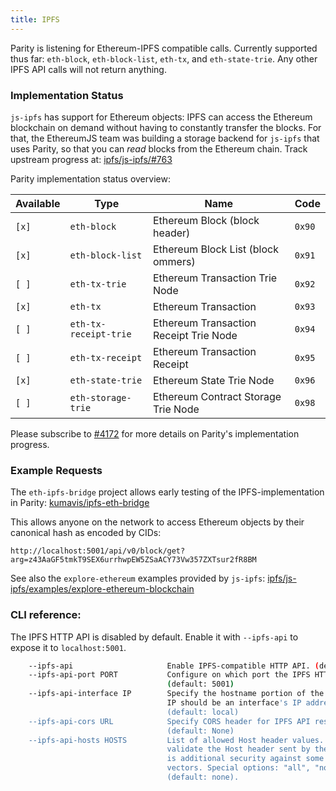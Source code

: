 ```yaml
---
title: IPFS
---
```


Parity is listening for Ethereum-IPFS compatible calls. Currently supported thus far: `eth-block`, `eth-block-list`, `eth-tx`, and `eth-state-trie`. Any other IPFS API calls will not return anything.

### Implementation Status

`js-ipfs` has support for Ethereum objects: IPFS can access the Ethereum blockchain on demand without having to constantly transfer the blocks. For that, the EthereumJS team was building a storage backend for `js-ipfs` that uses Parity, so that you can _read_ blocks from the Ethereum chain. Track upstream progress at: [ipfs/js-ipfs/#763](https://github.com/ipfs/js-ipfs/issues/763)

Parity implementation status overview:

| Available | Type                 |      Name                              |  Code |
|-----------|----------------------|----------------------------------------|-------|
| `[x]`     |`eth-block`           | Ethereum Block (block header)          | `0x90`|
| `[x]`     |`eth-block-list`      | Ethereum Block List (block ommers)     | `0x91`|
| `[ ]`     |`eth-tx-trie`         | Ethereum Transaction Trie Node         | `0x92`|
| `[x]`     |`eth-tx`              | Ethereum Transaction                   | `0x93`|
| `[ ]`     |`eth-tx-receipt-trie` | Ethereum Transaction Receipt Trie Node | `0x94`|
| `[ ]`     |`eth-tx-receipt`      | Ethereum Transaction Receipt           | `0x95`|
| `[x]`     |`eth-state-trie`      | Ethereum State Trie Node               | `0x96`|
| `[ ]`     |`eth-storage-trie`    | Ethereum Contract Storage Trie Node    | `0x98`|

Please subscribe to [#4172](https://github.com/paritytech/parity-ethereum/issues/4172) for more details on Parity's implementation progress.

### Example Requests

The `eth-ipfs-bridge` project allows early testing of the IPFS-implementation in Parity: [kumavis/ipfs-eth-bridge](https://github.com/kumavis/ipfs-eth-bridge)

This allows anyone on the network to access Ethereum objects by their canonical hash as encoded by CIDs:

```
http://localhost:5001/api/v0/block/get?arg=z43AaGF5tmkT9SEX6urrhwpEW5ZSaACY73Vw357ZXTsur2fR8BM
```

See also the `explore-ethereum` examples provided by `js-ipfs`: [ipfs/js-ipfs/examples/explore-ethereum-blockchain](https://github.com/ipfs/js-ipfs/tree/master/examples/explore-ethereum-blockchain)

### CLI reference:

The IPFS HTTP API is disabled by default. Enable it with `--ipfs-api` to expose it to `localhost:5001`.

```bash
    --ipfs-api                     Enable IPFS-compatible HTTP API. (default: false)
    --ipfs-api-port PORT           Configure on which port the IPFS HTTP API should listen.
                                   (default: 5001)
    --ipfs-api-interface IP        Specify the hostname portion of the IPFS API server,
                                   IP should be an interface's IP address or local.
                                   (default: local)
    --ipfs-api-cors URL            Specify CORS header for IPFS API responses.
                                   (default: None)
    --ipfs-api-hosts HOSTS         List of allowed Host header values. This option will
                                   validate the Host header sent by the browser, it
                                   is additional security against some attack
                                   vectors. Special options: "all", "none"
                                   (default: none).
```
